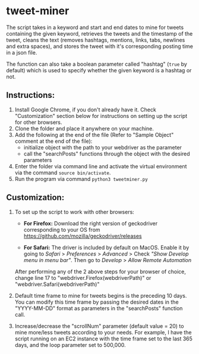 # tweet-miner

The script takes in a keyword and start and end dates to mine for tweets containing the given keyword, retrieves the tweets and the timestamp of the tweet, cleans the text (removes hashtags, mentions, links, tabs, newlines and extra spaces), and stores the tweet with it's corresponding posting time in a json file.

The function can also take a boolean parameter called "hashtag" (`true` by default) which is used to specify whether the given keyword is a hashtag or not.

## Instructions:

1. Install Google Chrome, if you don't already have it. Check "Customization" section below for instructions on setting up the script for other browsers.
2. Clone the folder and place it anywhere on your machine.
3. Add the following at the end of the file (Refer to "Sample Object" comment at the end of the file):
   - initialize object with the path to your webdriver as the parameter
   - call the "searchPosts" functions through the object with the desired parameters
4. Enter the folder via command line and activate the virtual environment via the command `source bin/activate`.
5. Run the program via command `python3 tweetminer.py`

## Customization:

1. To set up the script to work with other browsers:

   - **For Firefox:** Download the right version of geckodriver corresponding to your OS from https://github.com/mozilla/geckodriver/releases

   - **For Safari:** The driver is included by default on MacOS. Enable it by going to _Safari_ > _Preferences_ > _Advanced_ > Check _"Show Develop menu in menu bar"_. Then go to _Develop_ > _Allow Remote Automation_

   After performing any of the 2 above steps for your browser of choice, change line 17 to "webdriver.Firefox(webdriverPath)" or "webdriver.Safari(webdriverPath)"

2. Default time frame to mine for tweets begins is the preceding 10 days. You can modify this time frame by passing the desired dates in the "YYYY-MM-DD" format as parameters in the "searchPosts" function call.
3. Increase/decrease the "scrollNum" parameter (default value = 20) to mine more/less tweets according to your needs. For example, I have the script running on an EC2 instance with the time frame set to the last 365 days, and the loop parameter set to 500,000.
